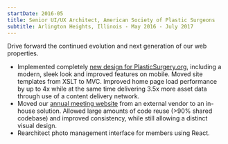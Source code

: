 ```yaml
---
startDate: 2016-05
title: Senior UI/UX Architect, American Society of Plastic Surgeons
subtitle: Arlington Heights, Illinois - May 2016 - July 2017
---
```


Drive forward the continued evolution and next generation of our web properties.

* <span class='dotnet mobile'>Implemented completely [new design for PlasticSurgery.org](/portfolio/psorg-redesign/), including a modern, sleek look and improved features on mobile. Moved site templates from XSLT to MVC.</span> <span class='ops'>Improved home page load performance by up to 4x while at the same time delivering 3.5x more asset data through use of a content delivery network.</span>
* <span class='dotnet mobile'>Moved our [annual meeting website](/portfolio/pstm-website/) from an external vendor to an in-house solution. Allowed large amounts of code reuse (>90% shared codebase) and improved consistency, while still allowing a distinct visual design.</span>
* <span class='react mobile'>Rearchitect photo management interface for members using React.</span>
